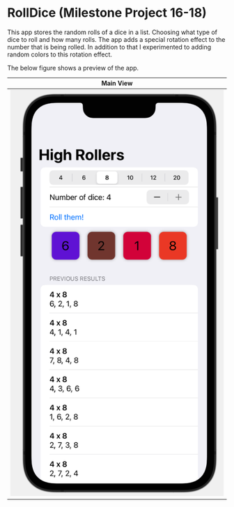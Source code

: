 # RollDice (Milestone Project 16-18)

This app stores the random rolls of a dice in a list. Choosing what type of dice to roll and how many rolls. The app adds a special rotation effect to the number that is being rolled. In addition to that I experimented to adding random colors to this rotation effect.

The below figure shows a preview of the app.

Main View              | 
:---------------------:|
![](./Images/main.png) |  